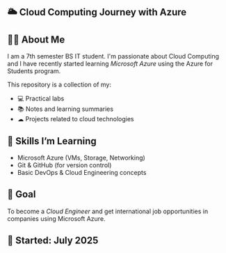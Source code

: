 ## 🌥 Cloud Computing Journey with Azure 

## 👩‍💻 About Me
I am a 7th semester BS IT student. I'm passionate about Cloud Computing and I have recently started learning *Microsoft Azure* using the Azure for Students program.

This repository is a collection of my:
- 💻 Practical labs
- 📚 Notes and learning summaries
- ☁ Projects related to cloud technologies

## 🧠 Skills I’m Learning
- Microsoft Azure (VMs, Storage, Networking)
- Git & GitHub (for version control)
- Basic DevOps & Cloud Engineering concepts

## 🎯 Goal
To become a *Cloud Engineer* and get international job opportunities in companies using Microsoft Azure.

## 📅 Started: July 2025
